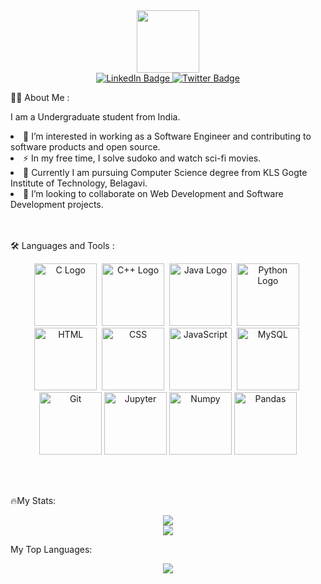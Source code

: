 
<div id="header" align="center">
  <img src="https://media.giphy.com/media/M9gbBd9nbDrOTu1Mqx/giphy.gif" width="100"/>
</div>

<div id="badges" align="center">
  <a href="https://www.linkedin.com/in/arun-ch-406a60205/">
    <img src="https://img.shields.io/badge/LinkedIn-blue?style=for-the-badge&logo=linkedin&logoColor=white" alt="LinkedIn Badge"/>
  </a>
  <a href="https://twitter.com/ArunchandraH">
    <img src="https://img.shields.io/badge/Twitter-blue?style=for-the-badge&logo=twitter&logoColor=white" alt="Twitter Badge"/>
  </a>
</div>
<div align="center">
  <img src="https://komarev.com/ghpvc/?username=Hunking9797&style=flat-square&color=blue" alt=""/>
</div>

👨‍💻 About Me :
<div>
  <p> I am a Undergraduate student from India. <p>
    <li> 🔭 I’m interested in working as a Software Engineer and contributing to software products and open source. </li>  
    <li> ⚡ In my free time, I solve sudoko and watch sci-fi movies. </li>
    <li> 🏫 Currently I am pursuing Computer Science degree from KLS Gogte Institute of Technology, Belagavi. </li>
    <li> 👯 I’m looking to collaborate on Web Development and Software Development projects. </li>
</div>
<br><br>

🛠️ Languages and Tools :
<div align="center">
  <img src="https://cdn.worldvectorlogo.com/logos/c-1.svg" title="C" alt="C Logo" width="100" height="100"/>&nbsp;
  <img src="https://cdn.worldvectorlogo.com/logos/c.svg" title="C++" alt="C++ Logo" width="100" height="100"/>&nbsp;
  <img src="https://cdn.worldvectorlogo.com/logos/java-4.svg" title="Java" alt="Java Logo" width="100" height="100"/>&nbsp;
  <img src="https://cdn.worldvectorlogo.com/logos/python-5.svg" title="Python" alt="Python Logo" width="100" height="100"/>&nbsp;
  <img src="https://cdn.worldvectorlogo.com/logos/html-1.svg" title="HTML5" alt="HTML" width="100" height="100"/>&nbsp;
  <img src="https://cdn.worldvectorlogo.com/logos/css-3.svg"  title="CSS3" alt="CSS" width="100" height="100"/>&nbsp;
  <img src="https://cdn.worldvectorlogo.com/logos/javascript-1.svg" title="JavaScript" alt="JavaScript" width="100" height="100"/>&nbsp;
  <img src="https://cdn.jsdelivr.net/gh/devicons/devicon/icons/mysql/mysql-original-wordmark.svg" title="MySQL"  alt="MySQL" width="100" height="100"/>&nbsp;
  <img src="https://cdn.worldvectorlogo.com/logos/git-bash.svg" title="Git" alt="Git" width="100" height="100"/>
  <img src="https://cdn.jsdelivr.net/gh/devicons/devicon/icons/jupyter/jupyter-original-wordmark.svg" title="Jupyter" alt="Jupyter" width="100" height="100"/>
  <img src="https://cdn.jsdelivr.net/gh/devicons/devicon/icons/numpy/numpy-original-wordmark.svg" title="Numpy" alt="Numpy" width="100" height="100" />
  <img src="https://cdn.jsdelivr.net/gh/devicons/devicon/icons/pandas/pandas-original-wordmark.svg" title="Pandas" alt="Pandas" width="100" height="100"/>      
</div>
  
<br><br>

🔥My Stats:<br>

<div align="center">
  <img src="https://github-readme-stats.vercel.app/api?username=Hunking9797&theme=dark"/>
</div>

<div align="center">
  <img src="https://streak-stats.demolab.com/?user=Hunking9797&theme=chartreuse-dark"/>
</div>

My Top Languages:<br>
<div align="center">
  <img src="https://github-readme-stats.vercel.app/api/top-langs/?username=Hunking9797&theme=chartreuse-dark"/>
</div>

<!--
**Hunking9797/Hunking9797** is a ✨ _special_ ✨ repository because its `README.md` (this file) appears on your GitHub profile.

Here are some ideas to get you started:

- 🔭 I’m currently working on ...
- 🌱 I’m currently learning ...
- 👯 I’m looking to collaborate on ...
- 🤔 I’m looking for help with ...
- 💬 Ask me about ...
- 📫 How to reach me: ...
- 😄 Pronouns: ...
- ⚡ Fun fact: ...
-->
